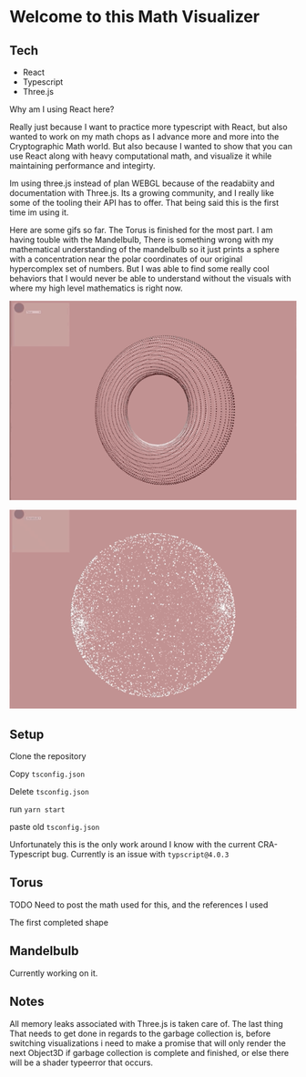 # Welcome to this Math Visualizer

## Tech

- React
- Typescript
- Three.js

Why am I using React here? 

Really just because I want to practice more typescript with React, but also wanted to work on my math chops as I advance more and more into the Cryptographic Math world. But also because I wanted to show that you can use React along with heavy computational math, and visualize it while maintaining performance and integirty.

Im using three.js instead of plan WEBGL because of the readabiity and documentation with Three.js. Its a growing community, and I really like some of the tooling their API has to offer. That being said this is the first time im using it. 

Here are some gifs so far. The Torus is finished for the most part. I am having touble with the Mandelbulb, There is something wrong with my mathematical understanding of the mandelbulb so it just prints a sphere with a concentration near the polar coordinates of our original hypercomplex set of numbers. But I was able to find some really cool behaviors that I would never be able to understand without the visuals with where my high level mathematics is right now. 

![Torus](./public/Torus.gif)

![MandelBulb](./public/MandelBulb.gif)

## Setup

Clone the repository

Copy `tsconfig.json`

Delete `tsconfig.json`

run `yarn start`

paste old `tsconfig.json`

Unfortunately this is the only work around I know with the current CRA- Typescript bug. Currently is an issue with `typscript@4.0.3`

## Torus

TODO Need to post the math used for this, and the references I used

The first completed shape 

## Mandelbulb

Currently working on it. 

## Notes

All memory leaks associated with Three.js is taken care of. The last thing
That needs to get done in regards to the garbage collection is, before switching
visualizations i need to make a promise that will only render the next Object3D if
garbage collection is complete and finished, or else there will be a shader typeerror
that occurs. 
